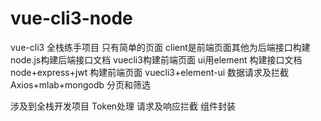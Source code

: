 # vue-cli3-node
vue-cli3 全栈练手项目 只有简单的页面 client是前端页面其他为后端接口构建
node.js构建后端接口文档 vuecli3构建前端页面 ui用element
构建接口文档 node+express+jwt
构建前端页面 vuecli3+element-ui
数据请求及拦截 Axios+mlab+mongodb
分页和筛选

涉及到全栈开发项目 Token处理 请求及响应拦截 组件封装
